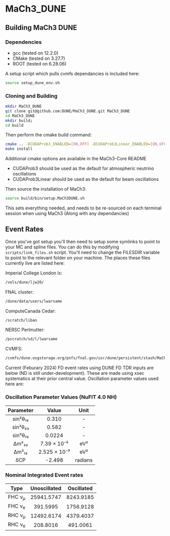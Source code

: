 # MaCh3_DUNE

## Building MaCh3 DUNE

### Dependencies

- gcc (tested on 12.2.0)
- CMake (tested on 3.27.7)
- ROOT (tested on 6.28.06)

A setup script which pulls cvmfs dependancies is included here:
```bash
source setup_dune_env.sh
```

### Cloning and Building

```bash
mkdir MaCh3_DUNE
git clone git@github.com:DUNE/MaCh3_DUNE.git MaCh3_DUNE
cd MaCh3_DUNE
mkdir build;
cd build
```

Then perform the cmake build command:

```bash
cmake .. -DCUDAProb3_ENABLED=[ON,OFF] -DCUDAProb3Linear_ENABLED=[ON,OFF] -DMaCh3_CORE_BRANCH="v1.4.8"
make install
```

Additional cmake options are available in the MaCh3-Core README

- CUDAProb3 should be used as the default for atmospheric neutrino oscillations
- CUDAProb3Linear should be used as the default for beam oscillations

Then source the installation of MaCh3:
```bash
source build/bin/setup.MaCh3DUNE.sh
```

This sets everything needed, and needs to be re-sourced on each terminal session when using MaCh3 (Along with any dependancies)

## Event Rates

Once you've got setup you'll then need to setup some symlinks to point to your MC and spline files. You can do this by modifying `scripts/link_files.sh` script. You'll need to change the FILESDIR variable to point to the relevant folder on your machine. The places these files currently live are listed here:

Imperial College London lx:
```bash
/vols/dune/ljw20/
```

FNAL cluster:
```bash
/dune/data/users/lwarsame
```

ComputeCanada Cedar:
```bash
/scratch/liban
```

NERSC Perlmutter:
```bash
/pscratch/sd/l/lwarsame
```

CVMFS:
```bash
/cvmfs/dune.osgstorage.org/pnfs/fnal.gov/usr/dune/persistent/stash/MaCh3/inputs/TDR/v2
```

Current (Feburary 2024) FD event rates using DUNE FD TDR inputs are below (ND is still under-development). These are made using xsec systematics at their prior central value. Oscillation parameter values used here are:

### Oscillation Parameter Values (NuFIT 4.0 NH)
<div align="center">

|     Parameter     |       Value       |     Unit     |
|:-----------------:|:-----------------:|:------------:|
|     sin²θ₁₂       |       0.310       |      -       |
|     sin²θ₂₃       |       0.582       |      -       |
|     sin²θ₁₃       |       0.0224      |      -       |
|     Δm²₃₂         |    7.39 × 10⁻⁵    |     eV²      |
|     Δm²₁₂         |    2.525 × 10⁻³   |     eV²      |
|     δCP           |      -2.498       |   radians    |

</div>

### Nominal Integrated Event rates

<div align="center">

|       Type        |     Unoscillated    |     Oscillated    |
|:-----------------:|:-------------------:|:-----------------:|
| FHC ν<sub>μ</sub> |     25941.5747      |     8243.9185     |
| FHC ν<sub>e</sub> |      391.5995       |     1756.9128     |
| RHC ν<sub>μ</sub> |     12492.6174      |     4379.4037     |
| RHC ν<sub>e</sub> |      208.8016       |     491.0061      |

</div>
